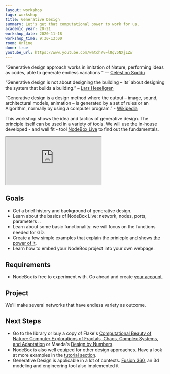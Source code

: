 ```yaml
---
layout: workshop
tags: workshop
title: Generative Design
summary: Let's get that computational power to work for us.
academic_year: 20-21
workshop_date: 2020-11-18
workshop_time: 9:30-13:00
room: Online
done: true
youtube_url: https://www.youtube.com/watch?v=l0qv5NXjLZw
---
```


“Generative design approach works in imitation of Nature, performing ideas as codes, able to generate endless variations “ — [Celestino Soddu](http://www.generativedesign.com/)

“Generative design is not about designing the building – Its’ about designing the system that builds a building.” – [Lars Hesellgren](http://www.plparchitecture.com/lars-hesselgren.html)

“Generative design is a design method where the output – image, sound, architectural models, animation – is generated by a set of rules or an Algorithm, normally by using a computer program.” - [Wikipedia](https://en.wikipedia.org/wiki/Generative_design)

This workshop shows the idea and tactics of generative design. The principle itself can be used in a variety of tools. We will use the in-house developed - and well fit - tool [NodeBox Live](https://nodebox.live/) to find out the fundamentals.

<div class="embed-responsive embed-responsive-16by9">
  <iframe class="embed-responsive-item" src="https://www.youtube.com/embed/l0qv5NXjLZw"></iframe>
</div>

## Goals

- Get a brief history and background of generative design.
- Learn about the basics of NodeBox Live: network, nodes, ports, parameters ..
- Learn about some basic functionality: we will focus on the functions needed for GD.
- Create a few simple examples that explain the prinicple and shows [the power of it](https://www.youtube.com/watch?v=cluepJ2eIFI).
- Learn how to embed your NodeBox project into your own webpage.

## Requirements

- NodeBox is free to experiment with. Go ahead and create [your account](https://nodebox.live/users/create).

## Project

We'll make several networks that have endless variety as outcome.

## Next Steps

- Go to the library or buy a copy of Flake's [Computational Beauty of Nature: Computer Explorations of Fractals, Chaos, Complex Systems, and Adaptation](https://www.goodreads.com/book/show/248544.The_Computational_Beauty_of_Nature) or Maeda's [Design by Numbers](https://www.goodreads.com/book/show/289202.Design_by_Numbers).
- NodeBox is also well equiped for other design approaches. Have a look at more examples in the [tutorial section](https://nodebox.live/tutorial).
- Generative Design is applicable in a lot of contexts. [Fusion 360](https://www.manandmachine.co.uk/how-to-use-generative-design-in-fusion-360/), an 3d modeling and engineering tool also implemented it
